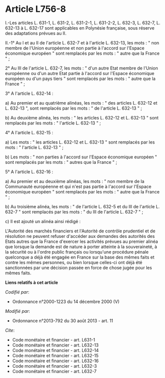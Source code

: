 # Article L756-8

I.-Les articles L. 631-1, L. 631-2, L. 631-2-1, L. 631-2-2, L. 632-3, L. 632-7, L. 632-13 à L. 632-17 sont applicables en
Polynésie française, sous réserve des adaptations prévues au II. 

II.-1° Au I et au II de l'article L. 632-7 et à l'article L. 632-13, les mots : " non membre de l'Union européenne et non
partie à l'accord sur l'Espace économique européen " sont remplacés par les mots : " autre que la France " ; 

2° Au III de l'article L. 632-7, les mots : " d'un autre Etat membre de l'Union européenne ou d'un autre Etat partie à
l'accord sur l'Espace économique européen ou d'un pays tiers " sont remplacés par les mots : " autre que la France " ; 

3° A l'article L. 632-14 : 

a) Au premier et au quatrième alinéas, les mots : " des articles L. 632-12 et L. 632-13 ", sont remplacés par les mots : " de
l'article L. 632-13 " ; 

b) Au deuxième alinéa, les mots : " les articles L. 632-12 et L. 632-13 " sont remplacés par les mots : " l'article L. 632-13
" ; 

4° A l'article L. 632-15 : 

a) Les mots : " les articles L. 632-12 et L. 632-13 " sont remplacés par les mots : " l'article L. 632-13 " ; 

b) Les mots : " non parties à l'accord sur l'Espace économique européen " sont remplacés par les mots : " autres que la
France " ; 

5° A l'article L. 632-16 : 

a) Au premier et au deuxième alinéas, les mots : " non membre de la Communauté européenne et qui n'est pas partie à l'accord
sur l'Espace économique européen " sont remplacés par les mots : " autre que la France " ; 

b) Au troisième alinéa, les mots : " de l'article L. 632-5 et du III de l'article L. 632-7 " sont remplacés par les mots : "
du III de l'article L. 632-7 " ; 

c) Il est ajouté un alinéa ainsi rédigé : 

L'Autorité des marchés financiers et l'Autorité de contrôle prudentiel et de résolution ne peuvent refuser d'accéder aux
demandes des autorités des Etats autres que la France d'exercer les activités prévues au premier alinéa que lorsque la
demande est de nature à porter atteinte à la souveraineté, à la sécurité ou à l'ordre public français ou lorsqu'une procédure
pénale quelconque a déjà été engagée en France sur la base des mêmes faits et contre les mêmes personnes, ou bien lorsque
celles-ci ont déjà été sanctionnées par une décision passée en force de chose jugée pour les mêmes faits.

**Liens relatifs à cet article**

_Codifié par_:

  - Ordonnance n°2000-1223 du 14 décembre 2000 (V)

_Modifié par_:

  - Ordonnance n°2013-792 du 30 août 2013 - art. 11

_Cite_:

  - Code monétaire et financier - art. L631-1
  - Code monétaire et financier - art. L632-13
  - Code monétaire et financier - art. L632-14
  - Code monétaire et financier - art. L632-15
  - Code monétaire et financier - art. L632-16
  - Code monétaire et financier - art. L632-3
  - Code monétaire et financier - art. L632-7
